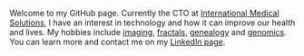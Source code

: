 Welcome to my GitHub page. Currently the CTO at [International Medical Solutions](https://imstsvc.com/), I have an interest in technology and how it can improve our health and lives. My hobbies include [imaging](https://vittorioaccomazzi.github.io/Artist/index.html), [fractals](http://julia-live.s3-website-us-east-1.amazonaws.com/), [genealogy](https://accomazzo.org/) and [genomics](https://vittorioaccomazzi.github.io/snpsandme/). You can learn more and contact me on my [LinkedIn page](https://www.linkedin.com/in/Vittorio-Accomazzi/).

<!---
VittorioAccomazzi/VittorioAccomazzi is a ✨ special ✨ repository because its `README.md` (this file) appears on your GitHub profile.
You can click the Preview link to take a look at your changes.
--->
